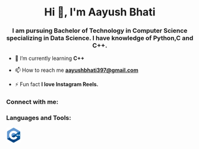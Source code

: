 <h1 align="center">Hi 👋, I'm Aayush Bhati</h1>
<h3 align="center">I am pursuing Bachelor of Technology in Computer Science specializing in Data Science. I have knowledge of Python,C and C++.</h3>

- 🌱 I’m currently learning **C++**

- 📫 How to reach me **aayushbhati397@gmail.com**

- ⚡ Fun fact **I love Instagram Reels.**

<h3 align="left">Connect with me:</h3>
<p align="left">
</p>

<h3 align="left">Languages and Tools:</h3>
<p align="left"> <a href="https://www.w3schools.com/cpp/" target="_blank" rel="noreferrer"> <img src="https://raw.githubusercontent.com/devicons/devicon/master/icons/cplusplus/cplusplus-original.svg" alt="cplusplus" width="40" height="40"/> </a> </p>
